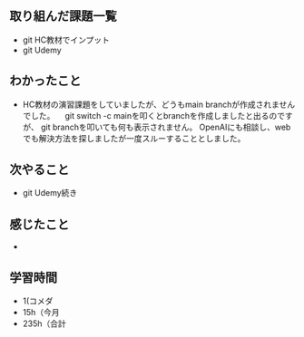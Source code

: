 ## 取り組んだ課題一覧
- git HC教材でインプット
- git Udemy
## わかったこと
- HC教材の演習課題をしていましたが、どうもmain branchが作成されませんでした。
　git switch -c mainを叩くとbranchを作成しましたと出るのですが、
  git branchを叩いても何も表示されません。
 OpenAIにも相談し、webでも解決方法を探しましたが一度スルーすることとしました。
## 次やること
- git Udemy続き
## 感じたこと
-
## 学習時間
- 1(コメダ
- 15h（今月
- 235h（合計
